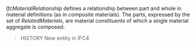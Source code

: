 _IfcMaterialRelationship_ defines a relationship between part and whole in material definitions (as in composite materials). The parts, expressed by the set of _RelatedMaterials_, are material constituents of which a single material aggregate is composed.

> HISTORY New entity in IFC4